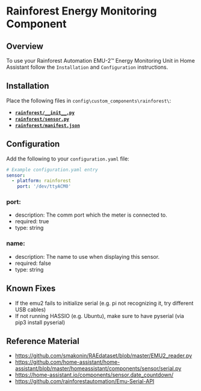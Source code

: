 # Rainforest Energy Monitoring Component

## Overview
To use your Rainforest Automation EMU-2™ Energy Monitoring Unit in Home Assistant follow the `Installation` and `Configuration` instructions.

## Installation
Place the following files in `config\custom_components\rainforest\`:
* [__`rainforest/__init__.py`__](./__init__.py)
* [__`rainforest/sensor.py`__](./sensor.py)
* [__`rainforest/manifest.json`__](./manifest.json)

## Configuration
Add the following to your `configuration.yaml` file:

```yaml
# Example configuration.yaml entry
sensor:
  - platform: rainforest
    port: '/dev/ttyACM0'
```

### port:
  * description: The comm port which the meter is connected to.
  * required: true
  * type: string

### name:
  * description: The name to use when displaying this sensor.
  * required: false
  * type: string

## Known Fixes
  * If the emu2 fails to initialize serial (e.g. pi not recognizing it, try different USB cables)
  * If not running HASSIO (e.g. Ubuntu), make sure to have pyserial (via pip3 install pyserial)

## Reference Material
 * https://github.com/smakonin/RAEdataset/blob/master/EMU2_reader.py
 * https://github.com/home-assistant/home-assistant/blob/master/homeassistant/components/sensor/serial.py
 * https://home-assistant.io/components/sensor.date_countdown/
 * https://github.com/rainforestautomation/Emu-Serial-API
